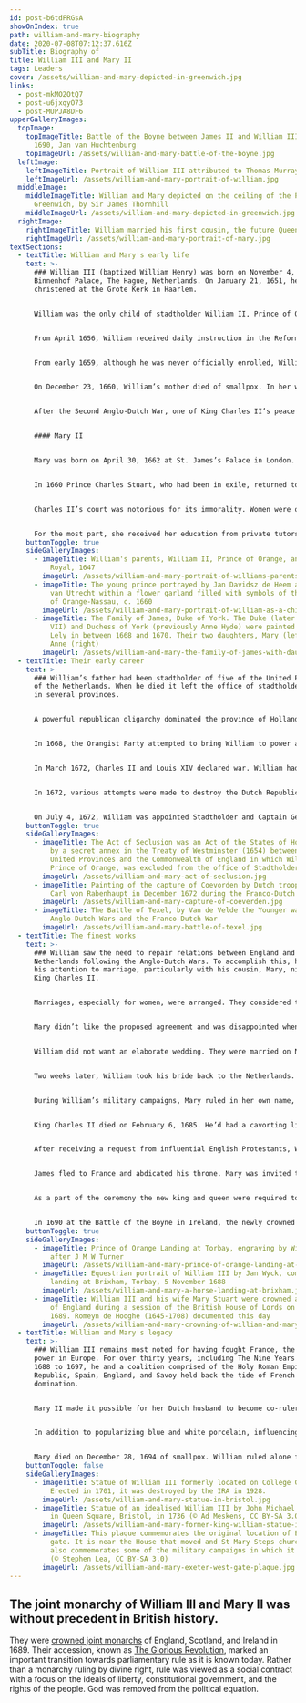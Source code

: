 ```yaml
---
id: post-b6tdFRGsA
showOnIndex: true
path: william-and-mary-biography
date: 2020-07-08T07:12:37.616Z
subTitle: Biography of
title: William III and Mary II
tags: Leaders
cover: /assets/william-and-mary-depicted-in-greenwich.jpg
links:
  - post-mkMO2OtQ7
  - post-u6jxqyO73
  - post-MUPJA8DF6
upperGalleryImages:
  topImage:
    topImageTitle: Battle of the Boyne between James II and William III, 12 July
      1690, Jan van Huchtenburg
    topImageUrl: /assets/william-and-mary-battle-of-the-boyne.jpg
  leftImage:
    leftImageTitle: Portrait of William III attributed to Thomas Murray, c. 1690
    leftImageUrl: /assets/william-and-mary-portrait-of-william.jpg
  middleImage:
    middleImageTitle: William and Mary depicted on the ceiling of the Painted Hall,
      Greenwich, by Sir James Thornhill
    middleImageUrl: /assets/william-and-mary-depicted-in-greenwich.jpg
  rightImage:
    rightImageTitle: William married his first cousin, the future Queen Mary II, in 1677.
    rightImageUrl: /assets/william-and-mary-portrait-of-mary.jpg
textSections:
  - textTitle: William and Mary's early life
    text: >-
      ### William III (baptized William Henry) was born on November 4, 1650 in
      Binnenhof Palace, The Hague, Netherlands. On January 21, 1651, he was
      christened at the Grote Kerk in Haarlem.


      William was the only child of stadtholder William II, Prince of Orange, and Mary, Princess Royal. Eight days before he was born, his father died of smallpox. William became the sovereign [Prince of Orange](https://en.wikipedia.org/wiki/Prince_of_Orange) from the moment of birth.


      From April 1656, William received daily instruction in the Reformed religion from the Calvinist preacher, Cornelius Trigland.


      From early 1659, although he was never officially enrolled, William spent seven years at the [University of Leiden](https://en.wikipedia.org/wiki/Leiden_University) for a formal education under the guidance of ethics professor Hendrik Bornius. Grand Pensionary Johan de Witt and his uncle Cornelis de Graeff pushed the States of Holland to take charge of William’s education. The States acted on September 25, 1660.


      On December 23, 1660, William’s mother died of smallpox. In her will she requested that her brother, King Charles II of England, look after William. On September 30, 1661, the States of Holland relinquished control.


      After the Second Anglo-Dutch War, one of King Charles II’s peace stipulations was the improvement of William’s condition. In 1666, as a countermeasure, William was made a ward of the state. DeWitt, the leading politician, took charge of William’s education and instructed him weekly in state matters.


      #### Mary II


      Mary was born on April 30, 1662 at St. James’s Palace in London. She was the eldest daughter of the Duke of York (future King James II) and his first wife, Anne Hyde. Mary was baptized into the Anglican faith in the Chapel Royal at St. James and was named after her ancestor, Mary, Queen of Scots.


      In 1660 Prince Charles Stuart, who had been in exile, returned to London and was crowned King Charles II. He was Mary’s uncle. His return was referred to as the Restoration.


      Charles II’s court was notorious for its immorality. Women were often regarded as ornaments or playthings. Mary learned nothing of history, geography, or law. Her knowledge of English spelling and grammar was rudimentary.


      For the most part, she received her education from private tutors and was largely restricted to music, dance, French, and a good grounding in the Protestant religion. She could both speak and write French competently. Also, she took drawing lessons from Richard Gibson, a professional painter of miniatures.
    buttonToggle: true
    sideGalleryImages:
      - imageTitle: William's parents, William II, Prince of Orange, and Mary, Princess
          Royal, 1647
        imageUrl: /assets/william-and-mary-portrait-of-williams-parents.jpg
      - imageTitle: The young prince portrayed by Jan Davidsz de Heem and Jan Vermeer
          van Utrecht within a flower garland filled with symbols of the House
          of Orange-Nassau, c. 1660
        imageUrl: /assets/william-and-mary-portrait-of-william-as-a-child.jpg
      - imageTitle: The Family of James, Duke of York. The Duke (later King James II and
          VII) and Duchess of York (previously Anne Hyde) were painted by Peter
          Lely in between 1668 and 1670. Their two daughters, Mary (left) and
          Anne (right)
        imageUrl: /assets/william-and-mary-the-family-of-james-with-daughter-mary.jpg
  - textTitle: Their early career
    text: >-
      ### William’s father had been stadtholder of five of the United Provinces
      of the Netherlands. When he died it left the office of stadtholder vacant
      in several provinces.


      A powerful republican oligarchy dominated the province of Holland and the city of Amsterdam and wanted to exclude the house of Orange from power.


      In 1668, the Orangist Party attempted to bring William to power and proclaim him Stadtholder and Captain General. [The Act of Seclusion](https://en.wikipedia.org/wiki/Act_of_Seclusion) in 1654, prompted by Oliver Cromwell, which barred the Prince of Orange and his descendants from office in the state, had been rescinded with the return of Charles II, but there was still opposition. Ironically, de Witt was among those who thought the two positions gave William too much power.


      In March 1672, Charles II and Louis XIV declared war. William had been given limited authority. The Dutch navy kept the English in check, but the army had been neglected. William and his few troops were left to defend the waterline. They flooded the low-lying areas which was deep enough to make an advance on foot precarious and shallow enough to rule out effective use of boats.


      In 1672, various attempts were made to destroy the Dutch Republic. The [Franco-Dutch War](https://en.wikipedia.org/wiki/Franco-Dutch_War) and the [Third Anglo-Dutch War](https://en.wikipedia.org/wiki/Third_Anglo-Dutch_War) were all efforts made by France, England, Munster, and Cologne. It was called The Disaster Year.


      On July 4, 1672, William was appointed Stadtholder and Captain General of the Dutch forces to resist French invasion of the Netherlands.
    buttonToggle: true
    sideGalleryImages:
      - imageTitle: The Act of Seclusion was an Act of the States of Holland, required
          by a secret annex in the Treaty of Westminster (1654) between the
          United Provinces and the Commonwealth of England in which William III,
          Prince of Orange, was excluded from the office of Stadtholder.
        imageUrl: /assets/william-and-mary-act-of-seclusion.jpg
      - imageTitle: Painting of the capture of Coevorden by Dutch troops commanded by
          Carl von Rabenhaupt in December 1672 during the Franco-Dutch War
        imageUrl: /assets/william-and-mary-capture-of-coeverden.jpg
      - imageTitle: The Battle of Texel, by Van de Velde the Younger was part of the
          Anglo-Dutch Wars and the Franco-Dutch War
        imageUrl: /assets/william-and-mary-battle-of-texel.jpg
  - textTitle: The finest works
    text: >-
      ### William saw the need to repair relations between England and the
      Netherlands following the Anglo-Dutch Wars. To accomplish this, he turned
      his attention to marriage, particularly with his cousin, Mary, niece of
      King Charles II.


      Marriages, especially for women, were arranged. They considered themselves fortunate if their intended spouse was wealthy, smart, and physically attractive. It was a ‘crapshoot,’ in some cases, and a woman had to be grateful if her intended spouse had one out of the three desired attributes.


      Mary didn’t like the proposed agreement and was disappointed when she met William. The office of Stadtholder was impressive, but he wasn’t wealthy and he wasn’t physically attractive. He was twenty-seven, twelve years her senior, and a plain man; hooked nose, fragile physique, asthmatic cough. Although, she was an impressionable fifteen-year-old, she was a striking brunette, slender, graceful, and ‘tall.’ She was four inches taller than William.


      William did not want an elaborate wedding. They were married on November 4, 1677. It was a small, private affair, held in Mary’s bedchamber at [St. James’s Palace](https://en.wikipedia.org/wiki/St_James's_Palace) with only the closest relatives present. Mary cried throughout the ceremony while William maintained a somber expression. Henry Compton, the Bishop of London, officiated.


      Two weeks later, William took his bride back to the Netherlands. Although William viewed the wedding as a symbolic union of the English and Dutch and hoped it would provide resistance to French ambitions, [King Louis XIV](https://en.wikipedia.org/wiki/Louis_XIV_of_France) was still a threat. He knew he had to actively work toward building a coalition of European states alarmed by Louis’s aspirations.


      During William’s military campaigns, Mary ruled in her own name, proving herself to be a powerful, firm, and effective ruler.


      King Charles II died on February 6, 1685. He’d had a cavorting lifestyle and frequently feuded with Parliament. His brother James ascended to the throne and ruled from 1685-1688. His ruling style was just as contentious as his brother’s and he openly flaunted his Catholicism.


      After receiving a request from influential English Protestants, William landed at Torbay on November 5, 1688. He had 463 ships unopposed by the Royal Navy. His army of 14,000 troops gathered local support and increased to over 20,000. His advance on London became known as [the Glorious Revolution](https://en.wikipedia.org/wiki/Glorious_Revolution).


      James fled to France and abdicated his throne. Mary was invited to take the throne, but she didn’t want to rule alone. She felt her husband should be crowned. A compromise was reached and on April 11, 1689, in Westminster Abbey, William and Mary were crowned King William III and Queen Mary II by Henry Compton, Bishop of London.


      As a part of the ceremony the new king and queen were required to adhere to the Coronation Oath Act, passed by Parliament in 1689 as well as The Bill of Rights, a landmark Act in the constitutional law of England. In general, both pieces of legislation laid down the limits on the powers of the monarch, set out the rights of Parliament, and clarified who would be next to inherit the Crown.


      In 1690 at the Battle of the Boyne in Ireland, the newly crowned King William III defeated the Catholic army, including troops from France and Ireland, led by the deposed James II who sought to regain the Crown.
    buttonToggle: true
    sideGalleryImages:
      - imageTitle: Prince of Orange Landing at Torbay, engraving by William Miller
          after J M W Turner
        imageUrl: /assets/william-and-mary-prince-of-orange-landing-at-brixham.jpg
      - imageTitle: Equestrian portrait of William III by Jan Wyck, commemorating the
          landing at Brixham, Torbay, 5 November 1688
        imageUrl: /assets/william-and-mary-a-horse-landing-at-brixham.jpg
      - imageTitle: William III and his wife Mary Stuart were crowned as King and Queen
          of England during a session of the British House of Lords on 11 April
          1689. Romeyn de Hooghe (1645-1708) documented this day
        imageUrl: /assets/william-and-mary-crowning-of-william-and-mary.jpg
  - textTitle: William and Mary's legacy
    text: >-
      ### William III remains most noted for having fought France, the dominant
      power in Europe. For over thirty years, including The Nine Years War from
      1688 to 1697, he and a coalition comprised of the Holy Roman Empire, Dutch
      Republic, Spain, England, and Savoy held back the tide of French
      domination.


      Mary II made it possible for her Dutch husband to become co-ruler of England after he overthrew James’s government. She rejected proposals that she become sole ruler to the exclusion of her husband.


      In addition to popularizing blue and white porcelain, influencing landscape gardening, a charter was signed on February 8, 1693 for a college in the Virginia Colony in America which, today, is [The College of William and Mary](https://en.wikipedia.org/wiki/College_of_William_%26_Mary) in Williamsburg, Virginia.


      Mary died on December 28, 1694 of smallpox. William ruled alone for eight years until his death on March 8, 1702. He died of pneumonia. He and Mary are buried in Westminster Abbey.
    buttonToggle: false
    sideGalleryImages:
      - imageTitle: Statue of William III formerly located on College Green, Dublin.
          Erected in 1701, it was destroyed by the IRA in 1928.
        imageUrl: /assets/william-and-mary-statue-in-bristol.jpg
      - imageTitle: Statue of an idealised William III by John Michael Rysbrack erected
          in Queen Square, Bristol, in 1736 (© Ad Meskens, CC BY-SA 3.0)
        imageUrl: /assets/william-and-mary-former-king-william-statue-in-dublin.jpg
      - imageTitle: This plaque commemorates the original location of Exeter citys west
          gate. It is near the House that moved and St Mary Steps church. It
          also commemorates some of the military campaigns in which it featured.
          (© Stephen Lea, CC BY-SA 3.0)
        imageUrl: /assets/william-and-mary-exeter-west-gate-plaque.jpg
---
```

## The joint monarchy of William III and Mary II was without precedent in British history.

They were [crowned joint monarchs](/william-and-mary-biography#4) of England, Scotland, and Ireland in 1689. Their accession, known as [The Glorious Revolution](/william-and-mary-biography#3), marked an important transition towards parliamentary rule as it is known today. Rather than a monarchy ruling by divine right, rule was viewed as a social contract with a focus on the ideals of liberty, constitutional government, and the rights of the people. God was removed from the political equation.